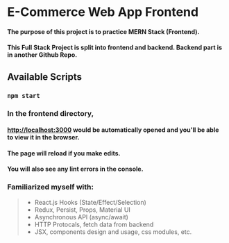 # E-Commerce Web App Frontend
#### The purpose of this project is to practice MERN Stack (Frontend).

#### This Full Stack Project is split into frontend and backend. Backend part is in another Github Repo.

## Available Scripts

### `npm start`

### In the frontend directory, 
#### [http://localhost:3000](http://localhost:3000) would be automatically opened and you'll be able to view it in the browser.
#### The page will reload if you make edits.
#### You will also see any lint errors in the console.

### Familiarized myself with: 
> - React.js Hooks (State/Effect/Selection)
> - Redux, Persist, Props, Material UI
> - Asynchronous API (async/await)
> - HTTP Protocals, fetch data from backend
> - JSX, components design and usage, css modules, etc.
